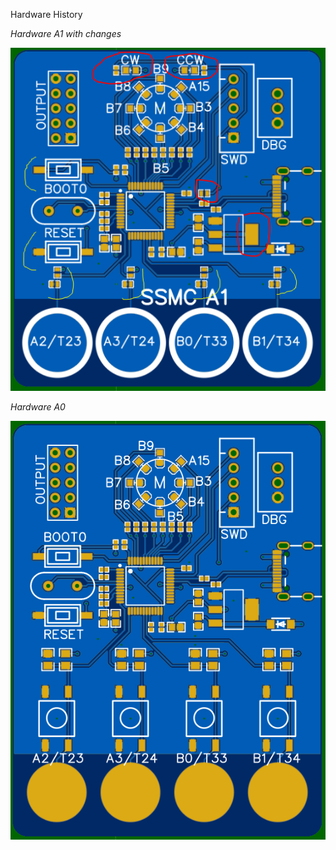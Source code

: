 Hardware History

*Hardware A1 with changes*

![Alt HW_A1](../Description/SSMC_A1_Changes.PNG "Hardware A0")

*Hardware A0*

![Alt HW_A0](../Description/SSMC_A0.PNG "Hardware A0")


